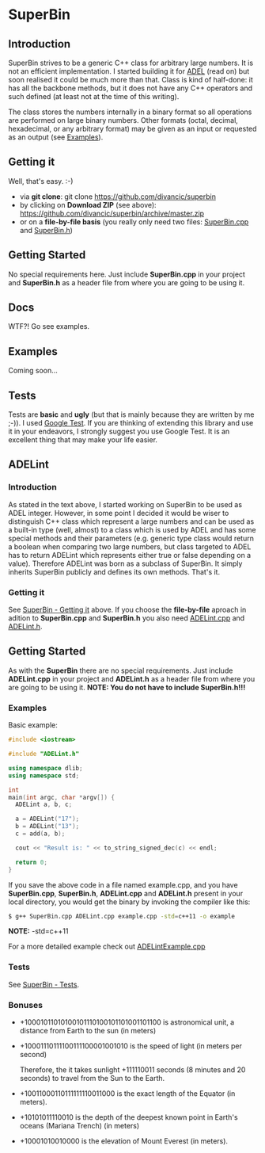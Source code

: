 # SuperBin

## Introduction

SuperBin strives to be a generic C++ class for arbitrary large numbers. It is not an efficient implementation. I started building it for [ADEL](https://github.com/divancic/superbin#adelint) (read on) but soon realised it could be much more than that. Class is kind of half-done: it has all the backbone methods, but it does not have any C++ operators and such defined (at least not at the time of this writing).

The class stores the numbers internally in a binary format so all operations are performed on large binary numbers. Other formats (octal, decimal, hexadecimal, or any arbitrary format) may be given as an input or requested as an output (see [Examples](https://github.com/divancic/superbin#examples)).

## Getting it

Well, that's easy. :-)

* via **git clone**: git clone https://github.com/divancic/superbin
* by clicking on **Download ZIP** (see above): https://github.com/divancic/superbin/archive/master.zip
* or on a **file-by-file basis** (you really only need two files: [SuperBin.cpp](https://raw.githubusercontent.com/divancic/superbin/master/SuperBin.cpp) and [SuperBin.h](https://raw.githubusercontent.com/divancic/superbin/master/SuperBin.h))

## Getting Started

No special requirements here. Just include **SuperBin.cpp** in your project and **SuperBin.h** as a header file from where you are going to be using it.

## Docs

WTF?! Go see examples.

## Examples

Coming soon...

## Tests

Tests are **basic** and **ugly** (but that is mainly because they are written by me ;-)). I used [Google Test](https://github.com/google/googletest). If you are thinking of extending this library and use it in your endeavors, I strongly suggest you use Google Test. It is an excellent thing that may make your life easier.

## ADELint

### Introduction

As stated in the text above, I started working on SuperBin to be used as ADEL integer. However, in some point I decided it would be wiser to distinguish C++ class which represent a large numbers and can be used as a built-in type (well, almost) to a class which is used by ADEL and has some special methods and their parameters (e.g. generic type class would return a boolean when comparing two large numbers, but class targeted to ADEL has to return ADELint which represents either true or false depending on a value). Therefore ADELint was born as a subclass of SuperBin. It simply inherits SuperBin publicly and defines its own methods. That's it.

### Getting it

See [SuperBin - Getting it](https://github.com/divancic/superbin#getting-it) above. If you choose the **file-by-file** aproach in adition to **SuperBin.cpp** and **SuperBin.h** you also need [ADELint.cpp](https://raw.githubusercontent.com/divancic/superbin/master/ADELint.cpp) and [ADELint.h](https://raw.githubusercontent.com/divancic/superbin/master/ADELint.h).

## Getting Started

As with the **SuperBin** there are no special requirements. Just include **ADELint.cpp** in your project and **ADELint.h** as a header file from where you are going to be using it. **NOTE: You do not have to include SuperBin.h!!!**

### Examples
 
Basic example:

```cpp
#include <iostream>

#include "ADELint.h"

using namespace dlib;
using namespace std;

int
main(int argc, char *argv[]) {
  ADELint a, b, c;

  a = ADELint("17");
  b = ADELint("13");
  c = add(a, b);

  cout << "Result is: " << to_string_signed_dec(c) << endl;

  return 0;
}
```

If you save the above code in a file named example.cpp, and you have **SuperBin.cpp**, **SuperBin.h**, **ADELint.cpp** and **ADELint.h** present in your local directory, you would get the binary by invoking the compiler like this:
```bash
$ g++ SuperBin.cpp ADELint.cpp example.cpp -std=c++11 -o example
```
**NOTE:** -std=c++11

For a more detailed example check out [ADELintExample.cpp](https://github.com/divancic/superbin/blob/master/examples/ADELintExample.cpp)

### Tests

See [SuperBin - Tests](https://github.com/divancic/superbin#tests).


### Bonuses

* +10001011010100101110100101101001101100 is astronomical unit, a distance from Earth to the sun (in meters)
* +10001110111100111100001001010 is the speed of light (in meters per second)

    Therefore, the it takes sunlight +111110011 seconds (8 minutes and 20 seconds) to travel from the Sun to the Earth.

* +10011000110111111110011000 is the exact length of the Equator (in meters).
* +10101011110010 is the depth of the deepest known point in Earth's oceans (Mariana Trench) (in meters)
* +10001010010000 is the elevation of Mount Everest (in meters).
